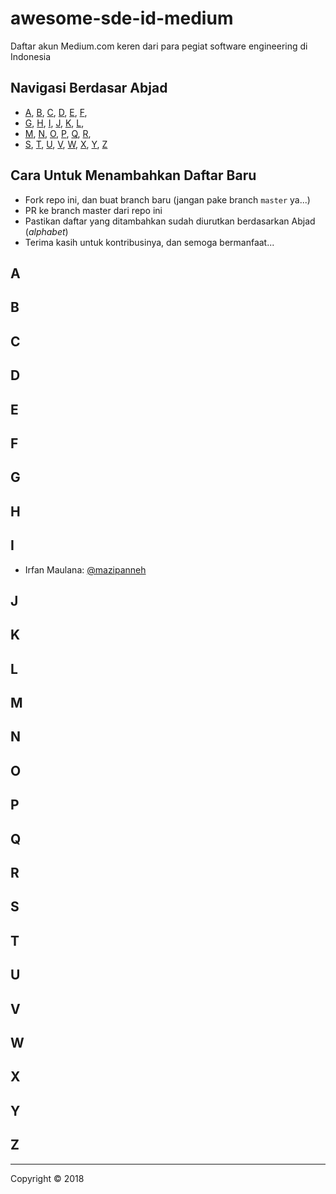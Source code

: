 # awesome-sde-id-medium

Daftar akun Medium.com keren dari para pegiat software engineering di Indonesia

## Navigasi Berdasar Abjad

+ [A](#A), [B](#B), [C](#C), [D](#D), [E](#E), [F](#F), 
+ [G](#G), [H](#H), [I](#I), [J](#J), [K](#K), [L](#L), 
+ [M](#M), [N](#N), [O](#O), [P](#P), [Q](#Q), [R](#R), 
+ [S](#S), [T](#T), [U](#U), [V](#V), [W](#W), [X](#X), [Y](#Y), [Z](#Z)

## Cara Untuk Menambahkan Daftar Baru

+ Fork repo ini, dan buat branch baru (jangan pake branch `master` ya...)
+ PR ke branch master dari repo ini
+ Pastikan daftar yang ditambahkan sudah diurutkan berdasarkan Abjad (*alphabet*)
+ Terima kasih untuk kontribusinya, dan semoga bermanfaat...

## A

## B

## C

## D

## E

## F

## G

## H

## I

+ Irfan Maulana: [@mazipanneh](https://medium.com/@mazipanneh)

## J

## K

## L

## M

## N

## O

## P

## Q

## R

## S

## T

## U

## V

## W

## X

## Y

## Z

----


Copyright © 2018

